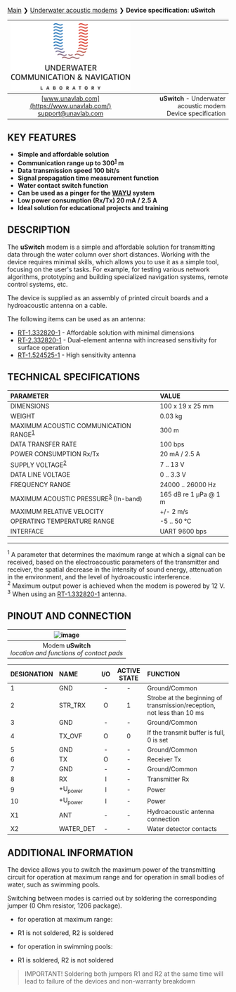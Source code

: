 [Main](/../../) ❯ [Underwater acoustic modems](/underwater_acoustic_modems_en) ❯ **Device specification: uSwitch**

<div style="page-break-after: always;"></div>

| ![logo](/documentation/sm_logo.png) |  |
| :---: | ---: |
| [www.unavlab.com](https://www.unavlab.com/) <br/> [support@unavlab.com](mailto:support@unavlab.com) | **uSwitch** - Underwater acoustic modem <br/> Device specification |

<div style="page-break-after: always;"></div>

## KEY FEATURES

* **Simple and affordable solution**
* **Communication range up to 300<sup>[1](#footnote1)</sup> m**
* **Data transmission speed 100 bit/s**
* **Signal propagation time measurement function**
* **Water contact switch function**
* **Can be used as a pinger for the [WAYU](documentation/navigation_and_tracking_systems_en#wayu) system**
* **Low power consumption (Rx/Tx) 20 mA / 2.5 A**
* **Ideal solution for educational projects and training**

<div style="page-break-after: always;"></div>

## DESCRIPTION

The **uSwitch** modem is a simple and affordable solution for transmitting data through the water column over short distances.
Working with the device requires minimal skills, which allows you to use it as a simple tool, focusing on the user's tasks.
For example, for testing various network algorithms, prototyping and building specialized navigation systems, remote control systems, etc.

The device is supplied as an assembly of printed circuit boards and a hydroacoustic antenna on a cable.

The following items can be used as an antenna:
- [RT-1.332820-1](https://docs.unavlab.com/documentation/EN/Transducers/RT_1_332820_1_Specification_en.html) - Affordable solution with minimal dimensions
- [RT-2.332820-1](https://docs.unavlab.com/documentation/EN/Transducers/RT_2_332820_1_Specification_en.html) - Dual-element antenna with increased sensitivity for surface operation
- [RT-1.524525-1](https://docs.unavlab.com/documentation/EN/Transducers/RT-1.524525-1_specification_en.html) - High sensitivity antenna

<div style="page-break-after: always;"></div>

## TECHNICAL SPECIFICATIONS

| PARAMETER | VALUE |
| :--- | :--- |
| DIMENSIONS | 100 x 19 x 25 mm |
| WEIGHT | 0.03 kg |
| MAXIMUM ACOUSTIC COMMUNICATION RANGE<sup>[1](#footnote1)</sup> | 300 m |
| DATA TRANSFER RATE | 100 bps |
| POWER CONSUMPTION Rx/Tx | 20 mA / 2.5 A |
| SUPPLY VOLTAGE<sup>[2](#footnote2)</sup> | 7 .. 13 V |
| DATA LINE VOLTAGE | 0 .. 3.3 V |
| FREQUENCY RANGE | 24000 .. 26000 Hz |
| MAXIMUM ACOUSTIC PRESSURE<sup>[3](#footnote3)</sup> (In-band) | 165 dB re 1 µPa @ 1 m |
| MAXIMUM RELATIVE VELOCITY | +/- 2 m/s |
| OPERATING TEMPERATURE RANGE | -5 .. 50 °C |
| INTERFACE | UART 9600 bps |

________________
<a name="footnote1"><sup>1</sup></a> A parameter that determines the maximum range at which a signal can be received, based on the electroacoustic parameters of the transmitter and receiver, the spatial decrease in the intensity of sound energy, attenuation in the environment, and the level of hydroacoustic interference.  
<a name="footnote2"><sup>2</sup></a> Maximum output power is achieved when the modem is powered by 12 V.  
<a name="footnote3"><sup>3</sup></a> When using an [RT-1.332820-1](https://docs.unavlab.com/documentation/ENTransducers/RT_1_332820_1_Specification_en.html) antenna.  

<div style="page-break-after: always;"></div>

## PINOUT AND CONNECTION

| ![image](https://github.com/user-attachments/assets/058c5ff9-68f8-4139-831d-2092fda60fd2) |
| :---: |
| Modem **uSwitch** <br/> *location and functions of contact pads* |

| DESIGNATION | NAME | I/O | ACTIVE STATE | FUNCTION |
| :--- | :--- | :---: | :---: |:--- |
| 1 | GND | - | - | Ground/Common |
| 2 | STR_TRX | O | 1 | Strobe at the beginning of transmission/reception, not less than 10 ms |
| 3 | GND | - | - | Ground/Common |
| 4 | TX_OVF | O | 0 | If the transmit buffer is full, 0 is set |
| 5 | GND | - | - | Ground/Common |
| 6 | TX | O | - | Receiver Tx |
| 7 | GND | - | - | Ground/Common |
| 8 | RX | I | - | Transmitter Rx |
| 9 | +U<sub>power</sub> | I | - | Power |
| 10 | +U<sub>power</sub> | I | - | Power |
| X1 | ANT | - | - | Hydroacoustic antenna connection |
| X2 | WATER_DET | - | - | Water detector contacts |

<div style="page-break-after: always;"></div>

## ADDITIONAL INFORMATION

The device allows you to switch the maximum power of the transmitting circuit for operation at maximum range and for operation in small bodies of water, such as swimming pools.

Switching between modes is carried out by soldering the corresponding jumper (0 Ohm resistor, 1206 package).

- for operation at maximum range:
- R1 is not soldered, R2 is soldered

- for operation in swimming pools:
- R1 is soldered, R2 is not soldered

> IMPORTANT! Soldering both jumpers R1 and R2 at the same time will lead to failure of the devices and non-warranty breakdown

<div style="page-break-after: always;"></div>
